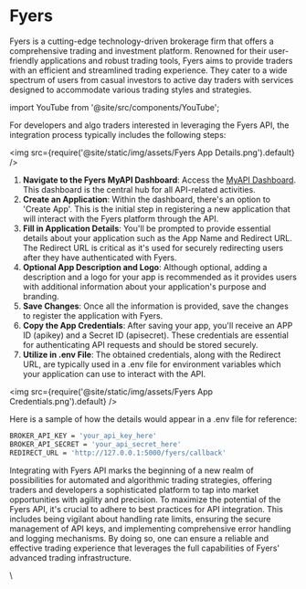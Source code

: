 # Fyers

Fyers is a cutting-edge technology-driven brokerage firm that offers a comprehensive trading and investment platform. Renowned for their user-friendly applications and robust trading tools, Fyers aims to provide traders with an efficient and streamlined trading experience. They cater to a wide spectrum of users from casual investors to active day traders with services designed to accommodate various trading styles and strategies.


import YouTube from '@site/src/components/YouTube';

<YouTube id="lintXPX5LzE" title="Fyers Demo" />

For developers and algo traders interested in leveraging the Fyers API, the integration process typically includes the following steps:

<img
  src={require('@site/static/img/assets/Fyers App Details.png').default}
/>

1. **Navigate to the Fyers MyAPI Dashboard**: Access the [MyAPI Dashboard](https://myapi.fyers.in/dashboard). This dashboard is the central hub for all API-related activities.
2. **Create an Application**: Within the dashboard, there's an option to 'Create App'. This is the initial step in registering a new application that will interact with the Fyers platform through the API.
3. **Fill in Application Details**: You'll be prompted to provide essential details about your application such as the App Name and Redirect URL. The Redirect URL is critical as it's used for securely redirecting users after they have authenticated with Fyers.
4. **Optional App Description and Logo**: Although optional, adding a description and a logo for your app is recommended as it provides users with additional information about your application's purpose and branding.
5. **Save Changes**: Once all the information is provided, save the changes to register the application with Fyers.
6. **Copy the App Credentials**: After saving your app, you'll receive an APP ID (apikey) and a Secret ID (apisecret). These credentials are essential for authenticating API requests and should be stored securely.
7. **Utilize in .env File**: The obtained credentials, along with the Redirect URL, are typically used in a .env file for environment variables which your application can use to interact with the API.

<img
  src={require('@site/static/img/assets/Fyers App Credentials.png').default}
/>

Here is a sample of how the details would appear in a .env file for reference:

```bash
BROKER_API_KEY = 'your_api_key_here'
BROKER_API_SECRET = 'your_api_secret_here'
REDIRECT_URL = 'http://127.0.0.1:5000/fyers/callback'
```

Integrating with Fyers API marks the beginning of a new realm of possibilities for automated and algorithmic trading strategies, offering traders and developers a sophisticated platform to tap into market opportunities with agility and precision. To maximize the potential of the Fyers API, it's crucial to adhere to best practices for API integration. This includes being vigilant about handling rate limits, ensuring the secure management of API keys, and implementing comprehensive error handling and logging mechanisms. By doing so, one can ensure a reliable and effective trading experience that leverages the full capabilities of Fyers' advanced trading infrastructure.

\
